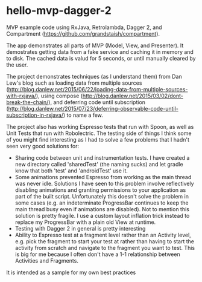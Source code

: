 # hello-mvp-dagger-2

MVP example code using RxJava, Retrolambda, Dagger 2, and Compartment (https://github.com/grandstaish/compartment).

The app demonstrates all parts of MVP (Model, View, and Presenter). It demostrates getting data from a fake service and caching it in memory and to disk. The cached data is valud for 5 seconds, or until manually cleared by the user. 

The project demonstrates techniques (as I understand them) from Dan Lew's blog such as loading data from multiple sources (http://blog.danlew.net/2015/06/22/loading-data-from-multiple-sources-with-rxjava/), using compose (http://blog.danlew.net/2015/03/02/dont-break-the-chain/), and deferring code until subscription (http://blog.danlew.net/2015/07/23/deferring-observable-code-until-subscription-in-rxjava/) to name a few.

The project also has working Espresso tests that run with Spoon, as well as Unit Tests that run with Robolectric. The testing side of things I think some of you might find interesting as I had to solve a few problems that I hadn't seen very good solutions for:

- Sharing code between unit and instrumentation tests. I have created a new directory called 'sharedTest' (the naming sucks) and let gradle know that both 'test' and 'androidTest' use it.
- Some animations prevented Espresso from working as the main thread was never idle. Solutions I have seen to this problem involve reflectively disabling animations and granting permissions to your application as part of the built script. Unfortunately this doesn't solve the problem in some cases (e.g. an indeterminate ProgressBar continues to keep the main thread busy even if animations are disabled). Not to mention this solution is pretty fragile. I use a custom layout inflation trick instead to replace my ProgressBar with a plain old View at runtime.
- Testing with Dagger 2 in general is pretty interesting
- Ability to Espresso test at a fragment level rather than an Activity level, e.g. pick the fragment to start your test at rather than having to start the activity from scratch and navigate to the fragment you want to test. This is big for me because I often don't have a 1-1 relationship between Activities and Fragments.

It is intended as a sample for my own best practices
